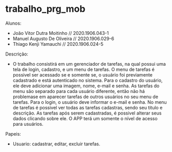 # trabalho_prg_mob

Alunos: 
- João Vitor Dutra Moitinho // 2020.1906.043-1
- Manuel Augusto De Oliveira // 2020.1906.029-6
- Thiago Kenji Yamauchi // 2020.1906.024-5

Descrição: 
- O trabalho consistirá em um gerenciador de tarefas, na qual possui uma tela de login, cadastro, e um menu de tarefas. O menu de tarefas é possivel ser acessado se e somente se, o usuário foi previamente cadastrado e está autenticado no sistema. Para o cadastro do usuário, ele deve adicionar uma imagem, nome, e-mail e senha. As tarefas do menu são separado para cada usuário diferente, então não há problemase em aparecer tarefas de outros usuários no seu menu de tarefas. Para o login, o usuário deve informar o e-mail e senha. No menu de tarefas é possivel ver todas as tarefas cadastras, sendo seu titulo e descrição. As tarefas após serem cadastradas, é possivel alterar seus dados clicando sobre ele. O APP terá um somente o nível de acesso para usuários.

Papeis:
- Usuario: cadastrar, editar, excluir tarefas.
